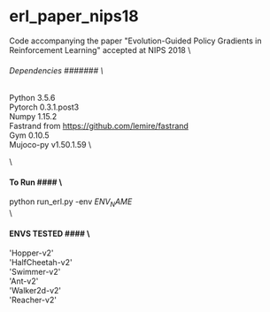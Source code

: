 # erl_paper_nips18
Code accompanying the paper "Evolution-Guided Policy Gradients in Reinforcement Learning" accepted at NIPS 2018 \

###### Dependencies ####### \
Python 3.5.6 \
Pytorch 0.3.1.post3 \
Numpy 1.15.2 \
Fastrand from https://github.com/lemire/fastrand \
Gym 0.10.5 \
Mujoco-py v1.50.1.59 \

\\

#### To Run #### \
python run_erl.py -env $ENV_NAME$ \
\
#### ENVS TESTED #### \
'Hopper-v2' \
'HalfCheetah-v2' \
'Swimmer-v2' \
'Ant-v2' \
'Walker2d-v2' \
'Reacher-v2'
